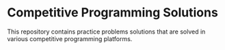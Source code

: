 # Competitive Programming Solutions
This repository contains practice problems solutions that are solved in various competitive programming platforms.
